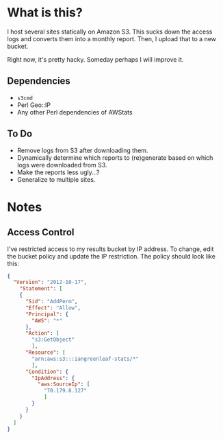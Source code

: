 # What is this? #

I host several sites statically on Amazon S3. This sucks down the access logs
and converts them into a monthly report. Then, I upload that to a new bucket.

Right now, it's pretty hacky. Someday perhaps I will improve it.

## Dependencies ##

* `s3cmd`
* Perl Geo::IP
* Any other Perl dependencies of AWStats

## To Do ##

* Remove logs from S3 after downloading them.
* Dynamically determine which reports to (re)generate based on which logs were
  downloaded from S3.
* Make the reports less ugly...?
* Generalize to multiple sites.

# Notes #

## Access Control ##

I've restricted access to my results bucket by IP address. To change, edit the
bucket policy and update the IP restriction. The policy should look like this:

```json
{
  "Version": "2012-10-17",
    "Statement": [
    {
      "Sid": "AddPerm",
      "Effect": "Allow",
      "Principal": {
        "AWS": "*"
      },
      "Action": [
        "s3:GetObject"
        ],
      "Resource": [
        "arn:aws:s3:::iangreenleaf-stats/*"
        ],
      "Condition": {
        "IpAddress": {
          "aws:SourceIp": [
            "70.179.8.127"
            ]
        }
      }
    }
  ]
}
```
